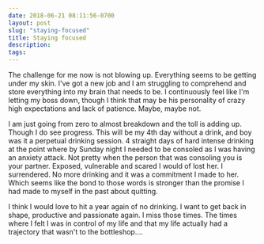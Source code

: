 ```yaml
---
date: 2018-06-21 08:11:56-0700
layout: post
slug: "staying-focused"
title: Staying focused
description:
tags:
---
```

The challenge for me now is not blowing up. Everything seems to be getting under my skin. I've got a new job and I am struggling to comprehend and store everything into my brain that needs to be. I continuously feel like I'm letting my boss down, though I think that may be his personality of crazy high expectations and lack of patience. Maybe, maybe not.

I am just going from zero to almost breakdown and the toll is adding up. Though I do see progress. This will be my 4th day without a drink, and boy was it a perpetual drinking session. 4 straight days of hard intense drinking at the point where by Sunday night I needed to be consoled as I was having an anxiety attack. Not pretty when the person that was consoling you is your partner. Exposed, vulnerable and scared I would of lost her. I surrendered. No more drinking and it was a commitment I made to her. Which seems like the bond to those words is stronger than the promise I had made to myself in the past about quitting.

I think I would love to hit a year again of no drinking. I want to get back in shape, productive and passionate again. I miss those times. The times where I felt I was in control of my life and that my life actually had a trajectory that wasn't to the bottleshop….